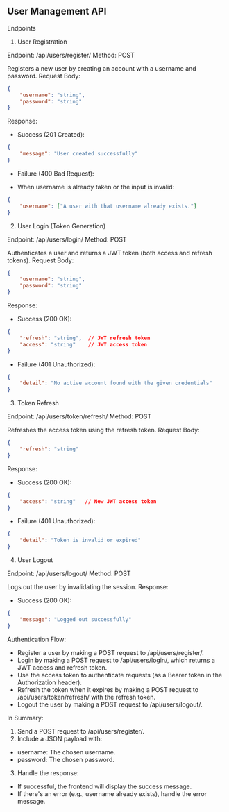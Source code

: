 ## User Management API

Endpoints
1. User Registration

Endpoint: /api/users/register/
Method: POST

Registers a new user by creating an account with a username and password.
Request Body:

```json
{
	"username": "string",
	"password": "string"
}
```
Response:

- Success (201 Created):

```json
{
	"message": "User created successfully"
}
```

- Failure (400 Bad Request):

- When username is already taken or the input is invalid:

```json
{
	"username": ["A user with that username already exists."]
}
```

2. User Login (Token Generation)

Endpoint: /api/users/login/
Method: POST

Authenticates a user and returns a JWT token (both access and refresh tokens).
Request Body:

```json
{
	"username": "string",
	"password": "string"
}
```

Response:

- Success (200 OK):

```json
{
	"refresh": "string",  // JWT refresh token
	"access": "string"    // JWT access token
}
```

- Failure (401 Unauthorized):

```json
{
	"detail": "No active account found with the given credentials"
}
```

3. Token Refresh

Endpoint: /api/users/token/refresh/
Method: POST

Refreshes the access token using the refresh token.
Request Body:

```json
{
	"refresh": "string"
}
```

Response:

- Success (200 OK):

```json
{
	"access": "string"   // New JWT access token
}
```

- Failure (401 Unauthorized):

```json
{
	"detail": "Token is invalid or expired"
}
```

4. User Logout

Endpoint: /api/users/logout/
Method: POST

Logs out the user by invalidating the session.
Response:

- Success (200 OK):

```json
{
	"message": "Logged out successfully"
}
```

Authentication Flow:

- Register a user by making a POST request to /api/users/register/.
- Login by making a POST request to /api/users/login/, which returns a JWT access and refresh token.
- Use the access token to authenticate requests (as a Bearer token in the Authorization header).
- Refresh the token when it expires by making a POST request to /api/users/token/refresh/ with the refresh token.
- Logout the user by making a POST request to /api/users/logout/.

In Summary:

1. Send a POST request to /api/users/register/.
2. Include a JSON payload with:
- username: The chosen username.
- password: The chosen password.
3. Handle the response:
- If successful, the frontend will display the success message.
- If there's an error (e.g., username already exists), handle the error message.
